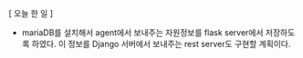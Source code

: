 \[ 오늘 한 일 \]

- mariaDB를 설치해서 agent에서 보내주는 자원정보를 flask server에서 저장하도록 하였다. 이 정보를 Django 서버에서 보내주는 rest server도 구현할 계획이다.
